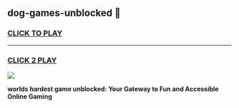 
## dog-games-unblocked 👋
<h3>
<a href="https://premium.freeplayer.one?title=dog-games-unblocked&ref=14F">CLICK TO PLAY</a></h3>
<hr>

<h3>
<a href="https://premium.freeplayer.one?title=dog-games-unblocked&ref=14F">CLICK 2 PLAY</a>
  
</h3>

<a href="https://premium.freeplayer.one?title=dog-games-unblocked&ref=12F/"><img src="https://clearcache.store/games.png"></a>


**worlds hardest game unblocked: Your Gateway to Fun and Accessible Online Gaming**
